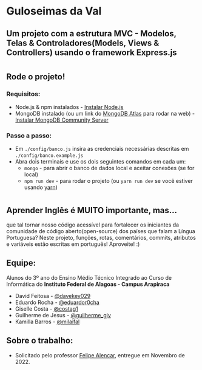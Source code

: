# Guloseimas da Val

## Um projeto com a estrutura MVC - Modelos, Telas & Controladores(Models, Views & Controllers) usando o framework Express.js

#

## Rode o projeto!

### Requisitos:

- Node.js & npm instalados - [Instalar Node.js](https://nodejs.org/en/download/)
- MongoDB instalado (ou um link do [MongoDB Atlas](https://www.mongodb.com/try) para rodar na web) - [Instalar MongoDB Community Server](https://www.mongodb.com/try/download/community)

### Passo a passo:

- Em `./config/banco.js` insira as credenciais necessárias descritas em `./config/banco.example.js`
- Abra dois terminais e use os dois seguintes comandos em cada um:
  - `mongo` - para abrir o banco de dados local e aceitar conexões (se for local)
  - `npm run dev` - para rodar o projeto (ou `yarn run dev` se você estiver usando [yarn](https://yarnpkg.com/))

#

## Aprender Inglês é MUITO importante, mas...

que tal tornar nosso código acessível para fortalecer os iniciantes da comunidade de código aberto(open-source) dos países que falam a Língua Portuguesa?
Neste projeto, funções, rotas, comentários, commits, atributos e variáveis estão escritas em português!
Aproveite! :)

## Equipe:

Alunos do 3º ano do Ensino Médio Técnico Integrado ao Curso de Informática do <strong>Instituto Federal de Alagoas - Campus Arapiraca</strong>

- David Feitosa - [@davekey029](https://github.com/davekey029)
- Eduardo Rocha - [@eduardor0cha](https://github.com/eduardor0cha)
- Giselle Costa - [@costag1](https://github.com/costag1)
- Guilherme de Jesus - [@guilherme_gjv](https://github.com/guilherme-gjv)
- Kamilla Barros - [@milaifal](https://github.com/milaifal)

## Sobre o trabalho:

- Solicitado pelo professor [Felipe Alencar](https://github.com/felipealencar), entregue em Novembro de 2022.
